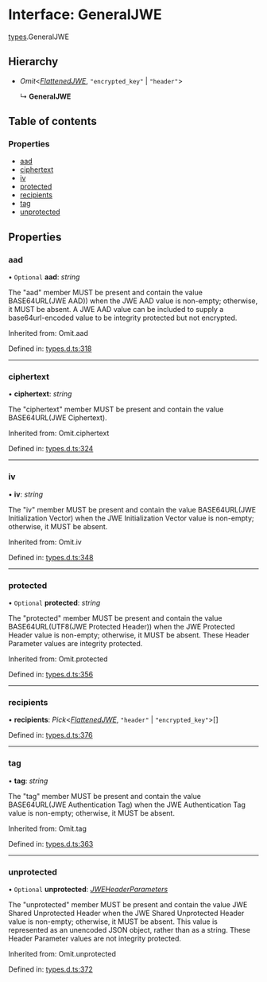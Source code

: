 # Interface: GeneralJWE

[types](../modules/types.md).GeneralJWE

## Hierarchy

- *Omit*<[*FlattenedJWE*](types.flattenedjwe.md), ``"encrypted_key"`` \| ``"header"``\>

  ↳ **GeneralJWE**

## Table of contents

### Properties

- [aad](types.generaljwe.md#aad)
- [ciphertext](types.generaljwe.md#ciphertext)
- [iv](types.generaljwe.md#iv)
- [protected](types.generaljwe.md#protected)
- [recipients](types.generaljwe.md#recipients)
- [tag](types.generaljwe.md#tag)
- [unprotected](types.generaljwe.md#unprotected)

## Properties

### aad

• `Optional` **aad**: *string*

The "aad" member MUST be present and contain the value
BASE64URL(JWE AAD)) when the JWE AAD value is non-empty;
otherwise, it MUST be absent.  A JWE AAD value can be included to
supply a base64url-encoded value to be integrity protected but not
encrypted.

Inherited from: Omit.aad

Defined in: [types.d.ts:318](https://github.com/panva/jose/blob/v3.12.3/src/types.d.ts#L318)

___

### ciphertext

• **ciphertext**: *string*

The "ciphertext" member MUST be present and contain the value
BASE64URL(JWE Ciphertext).

Inherited from: Omit.ciphertext

Defined in: [types.d.ts:324](https://github.com/panva/jose/blob/v3.12.3/src/types.d.ts#L324)

___

### iv

• **iv**: *string*

The "iv" member MUST be present and contain the value
BASE64URL(JWE Initialization Vector) when the JWE Initialization
Vector value is non-empty; otherwise, it MUST be absent.

Inherited from: Omit.iv

Defined in: [types.d.ts:348](https://github.com/panva/jose/blob/v3.12.3/src/types.d.ts#L348)

___

### protected

• `Optional` **protected**: *string*

The "protected" member MUST be present and contain the value
BASE64URL(UTF8(JWE Protected Header)) when the JWE Protected
Header value is non-empty; otherwise, it MUST be absent.  These
Header Parameter values are integrity protected.

Inherited from: Omit.protected

Defined in: [types.d.ts:356](https://github.com/panva/jose/blob/v3.12.3/src/types.d.ts#L356)

___

### recipients

• **recipients**: *Pick*<[*FlattenedJWE*](types.flattenedjwe.md), ``"header"`` \| ``"encrypted_key"``\>[]

Defined in: [types.d.ts:376](https://github.com/panva/jose/blob/v3.12.3/src/types.d.ts#L376)

___

### tag

• **tag**: *string*

The "tag" member MUST be present and contain the value
BASE64URL(JWE Authentication Tag) when the JWE Authentication Tag
value is non-empty; otherwise, it MUST be absent.

Inherited from: Omit.tag

Defined in: [types.d.ts:363](https://github.com/panva/jose/blob/v3.12.3/src/types.d.ts#L363)

___

### unprotected

• `Optional` **unprotected**: [*JWEHeaderParameters*](types.jweheaderparameters.md)

The "unprotected" member MUST be present and contain the value JWE
Shared Unprotected Header when the JWE Shared Unprotected Header
value is non-empty; otherwise, it MUST be absent.  This value is
represented as an unencoded JSON object, rather than as a string.
These Header Parameter values are not integrity protected.

Inherited from: Omit.unprotected

Defined in: [types.d.ts:372](https://github.com/panva/jose/blob/v3.12.3/src/types.d.ts#L372)
